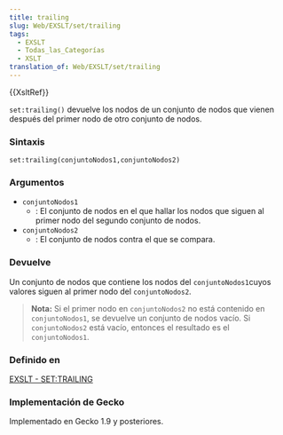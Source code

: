 ```yaml
---
title: trailing
slug: Web/EXSLT/set/trailing
tags:
  - EXSLT
  - Todas_las_Categorías
  - XSLT
translation_of: Web/EXSLT/set/trailing
---
```

{{XsltRef}}

`set:trailing()` devuelve los nodos de un conjunto de nodos que vienen después del primer nodo de otro conjunto de nodos.

### Sintaxis

```
set:trailing(conjuntoNodos1,conjuntoNodos2)
```

### Argumentos

- `conjuntoNodos1`
  - : El conjunto de nodos en el que hallar los nodos que siguen al primer nodo del segundo conjunto de nodos.
- `conjuntoNodos2`
  - : El conjunto de nodos contra el que se compara.

### Devuelve

Un conjunto de nodos que contiene los nodos del `conjuntoNodos1`cuyos valores siguen al primer nodo del `conjuntoNodos2`.

> **Nota:** Si el primer nodo en `conjuntoNodos2` no está contenido en `conjuntoNodos1`, se devuelve un conjunto de nodos vacío. Si `conjuntoNodos2` está vacío, entonces el resultado es el `conjuntoNodos1`.

### Definido en

[EXSLT - SET:TRAILING](http://www.exslt.org/set/functions/trailing/index.html)

### Implementación de Gecko

Implementado en Gecko 1.9 y posteriores.
